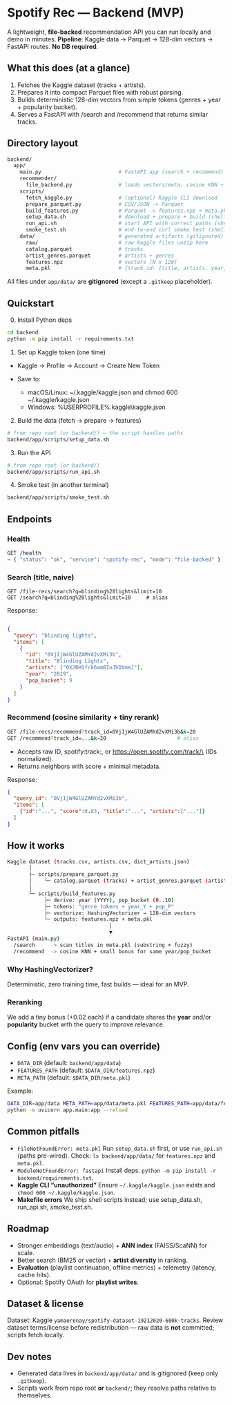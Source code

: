 # Spotify Rec — Backend (MVP)

A lightweight, **file-backed** recommendation API you can run locally and demo in minutes.
**Pipeline**: Kaggle data → Parquet → 128-dim vectors → FastAPI routes. **No DB required**.

## What this does (at a glance)

1. Fetches the Kaggle dataset (tracks + artists).
2. Prepares it into compact Parquet files with robust parsing.
3. Builds deterministic 128-dim vectors from simple tokens (genres + year + popularity bucket).
4. Serves a FastAPI with /search and /recommend that returns similar tracks.

## Directory layout
```bash
backend/
  app/
    main.py                         # FastAPI app (search + recommend)
    recommender/
      file_backend.py               # loads vectors/meta, cosine KNN + small rerank
    scripts/
      fetch_kaggle.py               # (optional) Kaggle CLI download
      prepare_parquet.py            # CSV/JSON -> Parquet
      build_features.py             # Parquet -> features.npz + meta.pkl
      setup_data.sh                 # download + prepare + build (shell, easiest)
      run_api.sh                    # start API with correct paths (shell)
      smoke_test.sh                 # end-to-end curl smoke test (shell)
    data/                           # generated artifacts (gitignored)
      raw/                          # raw Kaggle files unzip here
      catalog.parquet               # tracks
      artist_genres.parquet         # artists + genres
      features.npz                  # vectors [N x 128]
      meta.pkl                      # {track_id: {title, artists, year, pop_bucket}}
```

All files under `app/data/` are **gitignored** (except a `.gitkeep` placeholder).

## Quickstart
0) Install Python deps
``` bash
cd backend
python -m pip install -r requirements.txt
```
1) Set up Kaggle token (one time)

* Kaggle → Profile → Account → Create New Token

* Save to:
   * macOS/Linux: ~/.kaggle/kaggle.json and chmod 600 ~/.kaggle/kaggle.json
   * Windows: %USERPROFILE%\.kaggle\kaggle.json

2) Build the data (fetch → prepare → features)
``` bash
# from repo root (or backend/) — the script handles paths
backend/app/scripts/setup_data.sh
```

3) Run the API
```bash
# from repo root (or backend/)
backend/app/scripts/run_api.sh
```

4) Smoke test (in another terminal)
``` bash
backend/app/scripts/smoke_test.sh
```

## Endpoints
### Health
``` bash
GET /health
→ { "status": "ok", "service": "spotify-rec", "mode": "file-backed" }
```

### Search (title, naive)
``` pgsql
GET /file-recs/search?q=blinding%20lights&limit=10
GET /search?q=blinding%20lights&limit=10     # alias
```

Response:
```json

{
  "query": "blinding lights",
  "items": [
    {
      "id": "0VjIjW4GlUZAMYd2vXMi3b",
      "title": "Blinding Lights",
      "artists": ["0X2BH1fck6amBIoJhDVmmJ"],
      "year": "2019",
      "pop_bucket": 9
    }
  ]
}
```
### Recommend (cosine similarity + tiny rerank)
``` bash
GET /file-recs/recommend?track_id=0VjIjW4GlUZAMYd2vXMi3b&k=20
GET /recommend?track_id=...&k=20                       # alias
```
* Accepts raw ID, spotify:track:<id>, or https://open.spotify.com/track/\
<id> (IDs normalized).
* Returns neighbors with score + minimal metadata.

Response:
```json
{
  "query_id": "0VjIjW4GlUZAMYd2vXMi3b",
  "items": [
    {"id":"...", "score":0.83, "title":"...", "artists":["..."]}
  ]
}
```
## How it works
```bash
Kaggle dataset (tracks.csv, artists.csv, dict_artists.json)
       │
       ├─ scripts/prepare_parquet.py
       │    └─ catalog.parquet (tracks) + artist_genres.parquet (artist→genres)
       │
       └─ scripts/build_features.py
            ├─ derive: year (YYYY), pop_bucket (0..10)
            ├─ tokens: "genre tokens + year_Y + pop_P"
            ├─ vectorize: HashingVectorizer → 128-dim vectors
            └─ outputs: features.npz + meta.pkl
                                 │
                                 ▼
FastAPI (main.py)
  /search     -> scan titles in meta.pkl (substring + fuzzy)
  /recommend  -> cosine KNN + small bonus for same year/pop_bucket
```

### Why HashingVectorizer? 
Deterministic, zero training time, fast builds — ideal for an MVP.
### Reranking 
We add a tiny bonus (+0.02 each) if a candidate shares the **year** and/or **popularity** bucket with the query to improve relevance.

## Config (env vars you can override)
* `DATA_DIR` (default: `backend/app/data`)
* `FEATURES_PATH` (default: `$DATA_DIR/features.npz`)
* `META_PATH` (default: `$DATA_DIR/meta.pkl`)

Example:
```bash 
DATA_DIR=app/data META_PATH=app/data/meta.pkl FEATURES_PATH=app/data/features.npz \
python -m uvicorn app.main:app --reload
```

## Common pitfalls

* `FileNotFoundError: meta.pkl`
  Run `setup_data.sh` first, or use `run_api.sh` (paths pre-wired).
  Check: `ls backend/app/data/` for `features.npz` and `meta.pkl`.
* `ModuleNotFoundError: fastapi`
  Install deps: `python -m pip install -r backend/requirements.txt`.
* **Kaggle CLI “unauthorized”**
  Ensure `~/.kaggle/kaggle.json` exists and `chmod 600 ~/.kaggle/kaggle.json`.
* **Makefile errors**
We ship shell scripts instead; use setup_data.sh, run_api.sh, smoke_test.sh.

## Roadmap
* Stronger embeddings (text/audio) + **ANN index** (FAISS/ScaNN) for scale.
* Better search (BM25 or vector) + **artist diversity** in ranking.
* **Evaluation** (playlist continuation, offline metrics) + telemetry (latency, cache hits).
* Optional: Spotify OAuth for **playlist writes**.

## Dataset & license

Dataset: Kaggle `yamaerenay/spotify-dataset-19212020-600k-tracks`.
Review dataset terms/license before redistribution — raw data is **not** committed; scripts fetch locally.

## Dev notes
* Generated data lives in `backend/app/data/` and is gitignored (keep only `.gitkeep`).
* Scripts work from repo root **or** `backend/`; they resolve paths relative to themselves.